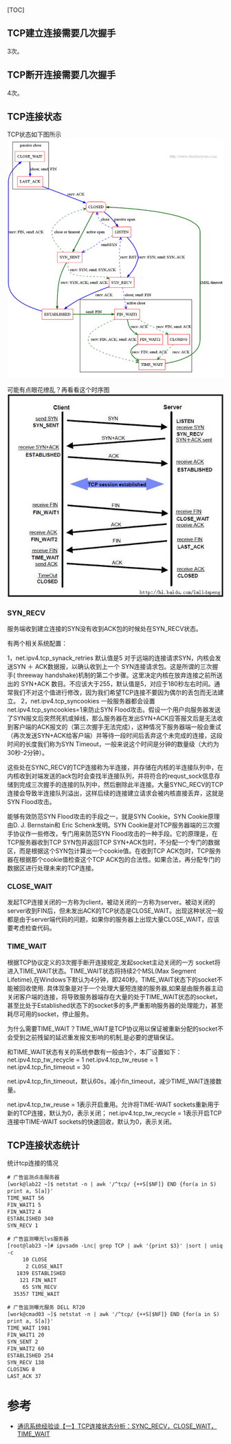 [TOC]

## TCP建立连接需要几次握手
3次。

## TCP断开连接需要几次握手
4次。

## TCP连接状态
TCP状态如下图所示
![res/tcp-states.png](res/tcp-states.png)

可能有点眼花缭乱？再看看这个时序图
![res/tcp-states-time-series.png](res/tcp-states-time-series.png)

### SYN_RECV
服务端收到建立连接的SYN没有收到ACK包的时候处在SYN_RECV状态。

有两个相关系统配置：

1，net.ipv4.tcp_synack_retries
默认值是5
对于远端的连接请求SYN，内核会发送SYN ＋ ACK数据报，以确认收到上一个 SYN连接请求包。这是所谓的三次握手( threeway handshake)机制的第二个步骤。这里决定内核在放弃连接之前所送出的 SYN+ACK 数目。不应该大于255，默认值是5，对应于180秒左右时间。通常我们不对这个值进行修改，因为我们希望TCP连接不要因为偶尔的丢包而无法建立。
2，net.ipv4.tcp_syncookies
一般服务器都会设置net.ipv4.tcp_syncookies=1来防止SYN Flood攻击。假设一个用户向服务器发送了SYN报文后突然死机或掉线，那么服务器在发出SYN+ACK应答报文后是无法收到客户端的ACK报文的（第三次握手无法完成），这种情况下服务器端一般会重试（再次发送SYN+ACK给客户端）并等待一段时间后丢弃这个未完成的连接，这段时间的长度我们称为SYN Timeout，一般来说这个时间是分钟的数量级（大约为30秒-2分钟）。

这些处在SYNC_RECV的TCP连接称为半连接，并存储在内核的半连接队列中，在内核收到对端发送的ack包时会查找半连接队列，并将符合的requst_sock信息存储到完成三次握手的连接的队列中，然后删除此半连接。大量SYNC_RECV的TCP连接会导致半连接队列溢出，这样后续的连接建立请求会被内核直接丢弃，这就是SYN Flood攻击。

能够有效防范SYN Flood攻击的手段之一，就是SYN Cookie。SYN Cookie原理由D. J. Bernstain和 Eric Schenk发明。SYN Cookie是对TCP服务器端的三次握手协议作一些修改，专门用来防范SYN Flood攻击的一种手段。它的原理是，在TCP服务器收到TCP SYN包并返回TCP SYN+ACK包时，不分配一个专门的数据区，而是根据这个SYN包计算出一个cookie值。在收到TCP ACK包时，TCP服务器在根据那个cookie值检查这个TCP ACK包的合法性。如果合法，再分配专门的数据区进行处理未来的TCP连接。

### CLOSE_WAIT
发起TCP连接关闭的一方称为client，被动关闭的一方称为server。被动关闭的server收到FIN后，但未发出ACK的TCP状态是CLOSE_WAIT。出现这种状况一般都是由于server端代码的问题，如果你的服务器上出现大量CLOSE_WAIT，应该要考虑检查代码。

### TIME_WAIT
根据TCP协议定义的3次握手断开连接规定,发起socket主动关闭的一方 socket将进入TIME_WAIT状态。TIME_WAIT状态将持续2个MSL(Max Segment Lifetime),在Windows下默认为4分钟，即240秒。TIME_WAIT状态下的socket不能被回收使用. 具体现象是对于一个处理大量短连接的服务器,如果是由服务器主动关闭客户端的连接，将导致服务器端存在大量的处于TIME_WAIT状态的socket， 甚至比处于Established状态下的socket多的多,严重影响服务器的处理能力，甚至耗尽可用的socket，停止服务。

为什么需要TIME_WAIT？TIME_WAIT是TCP协议用以保证被重新分配的socket不会受到之前残留的延迟重发报文影响的机制,是必要的逻辑保证。

和TIME_WAIT状态有关的系统参数有一般由3个，本厂设置如下：
net.ipv4.tcp_tw_recycle = 1
net.ipv4.tcp_tw_reuse = 1
net.ipv4.tcp_fin_timeout = 30

net.ipv4.tcp_fin_timeout，默认60s，减小fin_timeout，减少TIME_WAIT连接数量。

net.ipv4.tcp_tw_reuse = 1表示开启重用。允许将TIME-WAIT sockets重新用于新的TCP连接，默认为0，表示关闭；
net.ipv4.tcp_tw_recycle = 1表示开启TCP连接中TIME-WAIT sockets的快速回收，默认为0，表示关闭。

## TCP连接状态统计

统计tcp连接的情况

```shell
# 广告监测点击服务器
[work@lab22 ~]$ netstat -n | awk '/^tcp/ {++S[$NF]} END {for(a in S) print a, S[a]}'
TIME_WAIT 56
FIN_WAIT1 5
FIN_WAIT2 4
ESTABLISHED 340
SYN_RECV 1
```

```shell
# 广告监测曝光lvs服务器
[root@lab23 ~]# ipvsadm -Lnc| grep TCP | awk '{print $3}' |sort | uniq -c
     10 CLOSE
      2 CLOSE_WAIT
   1839 ESTABLISHED
    121 FIN_WAIT
     65 SYN_RECV
  35357 TIME_WAIT
```

```shell
# 广告监测曝光服务 DELL R720
[work@cmad03 ~]$ netstat -n | awk '/^tcp/ {++S[$NF]} END {for(a in S) print a, S[a]}'
TIME_WAIT 1981
FIN_WAIT1 20
SYN_SENT 2
FIN_WAIT2 60
ESTABLISHED 254
SYN_RECV 138
CLOSING 8
LAST_ACK 37
```

# 参考

- [通讯系统经验谈【一】TCP连接状态分析：SYNC_RECV，CLOSE_WAIT，TIME_WAIT](http://maoyidao.iteye.com/blog/1744277)
